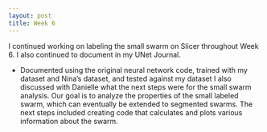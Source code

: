 ```yaml
---
layout: post
title: Week 6
---
```


I continued working on labeling the small swarm on Slicer throughout Week 6. I also continued to document in my UNet Journal.
- Documented using the original neural network code, trained with my dataset and Nina’s dataset, and tested against my dataset
I also discussed with Danielle what the next steps were for the small swarm analysis. Our goal is to analyze the properties of the small labeled swarm, which can eventually be extended to segmented swarms. The next steps included creating code that calculates and plots various information about the swarm.
